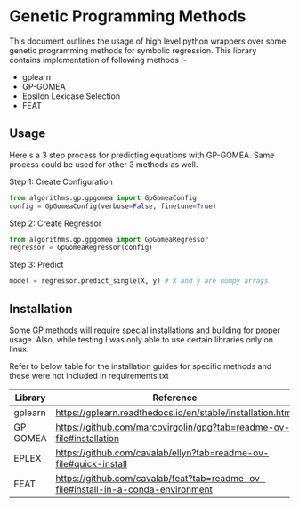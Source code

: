 # Genetic Programming Methods

This document outlines the usage of high level python wrappers over some genetic programming methods for symbolic regression. This library contains implementation of following methods :-
- gplearn
- GP-GOMEA
- Epsilon Lexicase Selection
- FEAT

## Usage

Here's a 3 step process for predicting equations with GP-GOMEA. Same process could be used for other 3 methods as well.

Step 1: Create Configuration
```python
from algorithms.gp.gpgomea import GpGomeaConfig
config = GpGomeaConfig(verbose=False, finetune=True)
```

Step 2: Create Regressor
```python
from algorithms.gp.gpgomea import GpGomeaRegressor
regressor = GpGomeaRegressor(config)
```

Step 3: Predict
```python
model = regressor.predict_single(X, y) # X and y are numpy arrays
```

## Installation

Some GP methods will require special installations and building for proper usage. Also, while testing I was only able to use certain libraries only on linux.

Refer to below table for the installation guides for specific methods and these were not included in requirements.txt


| Library            | Reference                          |
---------------------|-------------------------------------
|gplearn | https://gplearn.readthedocs.io/en/stable/installation.html                |
|GP GOMEA | https://github.com/marcovirgolin/gpg?tab=readme-ov-file#installation                |
|EPLEX | https://github.com/cavalab/ellyn?tab=readme-ov-file#quick-install |
|FEAT | https://github.com/cavalab/feat?tab=readme-ov-file#install-in-a-conda-environment                      |